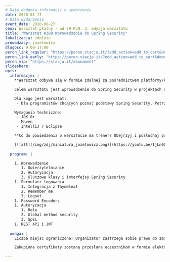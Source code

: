 ```yaml
---
# Data dodania informacji o wydarzeniu
date: 2020-01-17
# Data wydarzenia
event_date: 2020-06-27
cena: Warsztat płatny - od 79 PLN, 3. edycja warsztatu
title: "Warsztat #388 Wprowadzenie do Spring Security"
lokalizacja: zdalnie
prowadzacy: jozefowicz
dlugosc: 9:00-17:00
peron_link_regular: "https://peron.stacja.it/?edd_action=add_to_cart&download_id=172&edd_options[price_id]=1"
peron_link_early: "https://peron.stacja.it/?edd_action=add_to_cart&download_id=172&edd_options[price_id]=2"
peron_vip: "https://stacja.it/abonament"
slideshare:
opis:
  informacje: |
    **Warsztat odbywa się w formie zdalnej za pośrednictwem platformy/komunikatora online, z wykorzystaniem dźwięku, obrazu z kamery, udostępniania ekranu komputera prowadzącego i uczestników.** 

    Celem warsztatu jest wprowadzenie do Spring Security w projektach opartych na Spring Boot. Zostaną omówione podstawowe mechanizmy wraz z kluczowymi interfejsami i klasami. Podczas warsztatu uczestnicy zapoznają się z różnymi aspektami zabezpieczania aplikacji zaczynając od klasycznych formularzy logowania, kończąc na zabezpieczaniu REST API.

    Dla kogo jest warsztat:
     - Dla programistów chcących poznać podstawy Spring Security. Potrzebna znajomość Javy 8+ oraz Spring Core.

    Wymagania techniczne:
     - JDK 8+
     - Maven
     - IntelliJ / Eclipse

    **Co do powiedzenia o warsztacie ma trener? Obejrzyj i posłuchaj poniżej!** 

    [![alt](/img/zdj/miniatura_jozefowicz.png)](https://youtu.be/IjLn0D7-uZ4)
   
  program: |

    1. Wprowadzenie 
       1. Uwierzytelnianie 
       2. Autoryzacja
       3. Kluczowe klasy i interfejsy Spring Security 
    1. Formularz logowania
       1. Integracja z Thymeleaf
       2. Remember me
       3. Logout
    1. Password Encoders
    1. Autoryzacja
       1. Role
       2. Global method security
       3. SpEL
    1. REST API i JWT
    
  uwaga: |
    Liczba miejsc ograniczona! Organizator zastrzega sobie prawo do zmiany lokalizacji wydarzenia oraz jego odwołania w przypadku niezgłoszenia się minimalnej liczby uczestników.

    Zakupione certyfikaty zostaną przesłane uczestnikom w formie elektoronicznej po warsztacie oraz za pośrednictwem firmy kurierskiej w momencie poprawy sytuacji wywołanej epidemią koronawirusa. 

---
```

